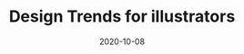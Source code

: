 ---
layout: post
title: Design Trends for illustrators
date: 2020-10-08
categories: education
root: /work/
description: Applying trending styles and techniques
redirect: https://www.crowdcast.io/e/designtrends/register
---